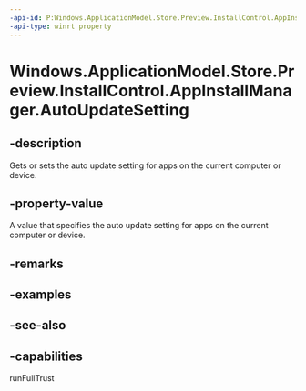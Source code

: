 ```yaml
---
-api-id: P:Windows.ApplicationModel.Store.Preview.InstallControl.AppInstallManager.AutoUpdateSetting
-api-type: winrt property
---
```


<!-- Property syntax
public Windows.ApplicationModel.Store.Preview.InstallControl.AutoUpdateSetting AutoUpdateSetting { get;  set; }
-->

# Windows.ApplicationModel.Store.Preview.InstallControl.AppInstallManager.AutoUpdateSetting

## -description
Gets or sets the auto update setting for apps on the current computer or device.

## -property-value
A value that specifies the auto update setting for apps on the current computer or device.

## -remarks

## -examples

## -see-also

## -capabilities
runFullTrust
